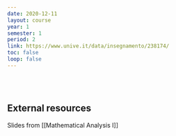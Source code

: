 ```yaml
---
date: 2020-12-11
layout: course
year: 1
semester: 1
period: 2
link: https://www.unive.it/data/insegnamento/238174/
toc: false
loop: false
---
```

<br>
<br>

## External resources

Slides from [[Mathematical Analysis I]]
